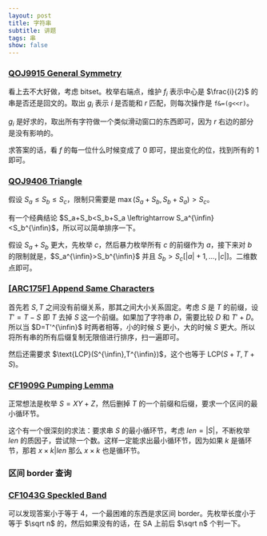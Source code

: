 ```yaml
---
layout: post
title: 字符串
subtitle: 讲题
tags: 串
show: false
---
```


### [QOJ9915 General Symmetry](https://qoj.ac/problem/9915)

看上去不大好做，考虑 bitset。枚举右端点，维护 $f_i$ 表示中心是 $\frac{i}{2}$ 的串是否还是回文的。取出 $g_i$ 表示 $i$ 是否能和 $r$ 匹配，则每次操作是 `f&=(g<<r)`。

$g_i$ 是好求的，取出所有字符做一个类似滑动窗口的东西即可，因为 $r$ 右边的部分是没有影响的。

求答案的话，看 $f$ 的每一位什么时候变成了 $0$ 即可，提出变化的位，找到所有的 $1$ 即可。

### [QOJ9406 Triangle](https://qoj.ac/problem/9406)

假设 $S_a\leq S_b\leq S_c$，限制只需要是 $\max(S_a+S_b,S_b+S_a)> S_c$。

有一个经典结论 $S_a+S_b<S_b+S_a \leftrightarrow S_a^{\infin}<S_b^{\infin}$，所以可以简单排序一下。

假设 $S_a+S_b$ 更大，先枚举 $c$，然后暴力枚举所有 $c$ 的前缀作为 $a$，接下来对 $b$ 的限制就是，$S_a^{\infin}>S_b^{\infin}$ 并且 $S_b>S_c[\lvert a\rvert+1,\dots,\lvert c\rvert]$。二维数点即可。

### [[ARC175F] Append Same Characters](https://www.luogu.com.cn/problem/AT_arc175_f)

首先若 $S,T$ 之间没有前缀关系，那其之间大小关系固定。考虑 $S$ 是 $T$ 的前缀，设 $T'=T-S$ 即 $T$ 去掉 $S$ 这一个前缀。如果加了字符串 $D$，需要比较 $D$ 和 $T'+D$。所以当 $D=T'^{\infin}$ 时两者相等，小的时候 $S$ 更小，大的时候 $S$ 更大。所以将所有串的所有后缀复制无限倍进行排序，扫一遍即可。

然后还需要求 $\text{LCP}(S^{\infin},T^{\infin})$，这个也等于 $\text{LCP}(S+T,T+S)$。

### [CF1909G Pumping Lemma](https://www.luogu.com.cn/problem/CF1909G)

正常想法是枚举 $S=XY+Z$，然后删掉 $T$ 的一个前缀和后缀，要求一个区间的最小循环节。

这个有一个很深刻的求法：要求串 $S$ 的最小循环节，考虑 $len=\lvert S\rvert$，不断枚举 $len$ 的质因子，尝试除一个数。这样一定能求出最小循环节，因为如果 $k$ 是循环节，那若 $x\times k\vert len$ 那么 $x\times k$ 也是循环节。

### 区间 border 查询

### [CF1043G Speckled Band](https://www.luogu.com.cn/problem/CF1043G)

可以发现答案小于等于 $4$，一个最困难的东西是求区间 border。先枚举长度小于等于 $\sqrt n$ 的，然后如果没有的话，在 SA 上前后 $\sqrt n$ 个判一下。